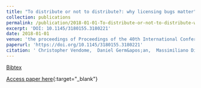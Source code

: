 ```yaml
---
title: "To distribute or not to distribute?: why licensing bugs matter"
collection: publications
permalink: /publication/2018-01-01-To-distribute-or-not-to-distribute-why-licensing-bugs-matter
excerpt: 'DOI: 10.1145/3180155.3180221'
date: 2018-01-01
venue: 'the proceedings of Proceedings of the 40th International Conference on Software Engineering, ICSE 2018, Gothenburg, Sweden, May 27 - June 03, 2018'
paperurl: 'https://doi.org/10.1145/3180155.3180221'
citation: ' Christopher Vendome,  Daniel Germ&apos;an,  Massimiliano Di Penta,  Gabriele Bavota,  Mario V&apos;asquez,  Denys Poshyvanyk, &quot;To distribute or not to distribute?: why licensing bugs matter.&quot; the proceedings of Proceedings of the 40th International Conference on Software Engineering, ICSE 2018, Gothenburg, Sweden, May 27 - June 03, 2018, 2018.'
---
```

[Bibtex](https://dblp.org/rec/bib/conf/icse/VendomeGPBVP18)

[Access paper here](https://doi.org/10.1145/3180155.3180221){:target="_blank"}
